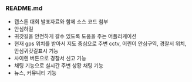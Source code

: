 ### README.md

- 캡스톤 대회 발표자료와 함께 소스 코드 첨부
- 안심하길
- 귀갓길을 안전하게 갈수 있도록 도움을 주는 어플리케이션
- 현재 gps 위치를 받아서 지도 중심으로 주변 cctv, 어린이 안심구역, 경찰서 위치, 안심귀갓길표시 기능
- 사이렌 버튼으로 경찰서 신고 기능
- 채팅 기능으로 실시간 주변 상황 채팅 기능
- 뉴스, 커뮤니티 기능

